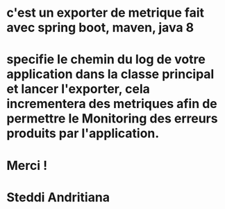 # c'est un exporter de metrique fait avec spring boot, maven, java 8
# specifie le chemin du log de votre application dans la classe principal et lancer l'exporter, cela incrementera des metriques afin de permettre le Monitoring des erreurs produits par l'application.
# Merci !
# Steddi Andritiana
